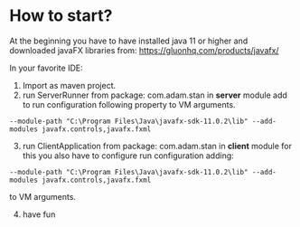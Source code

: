 # How to start?
At the beginning you have to have installed java 11 or higher and downloaded javaFX libraries from: https://gluonhq.com/products/javafx/

In your favorite IDE:
1. Import as maven project.
2. run ServerRunner from package: com.adam.stan in <b>server</b> module
add to run configuration following property to VM arguments.
```
--module-path "C:\Program Files\Java\javafx-sdk-11.0.2\lib" --add-modules javafx.controls,javafx.fxml
```
3. run ClientApplication from package: com.adam.stan in <b>client</b> module
for this you also have to configure run configuration adding:
```
--module-path "C:\Program Files\Java\javafx-sdk-11.0.2\lib" --add-modules javafx.controls,javafx.fxml 
```
to VM arguments.

4. have fun
